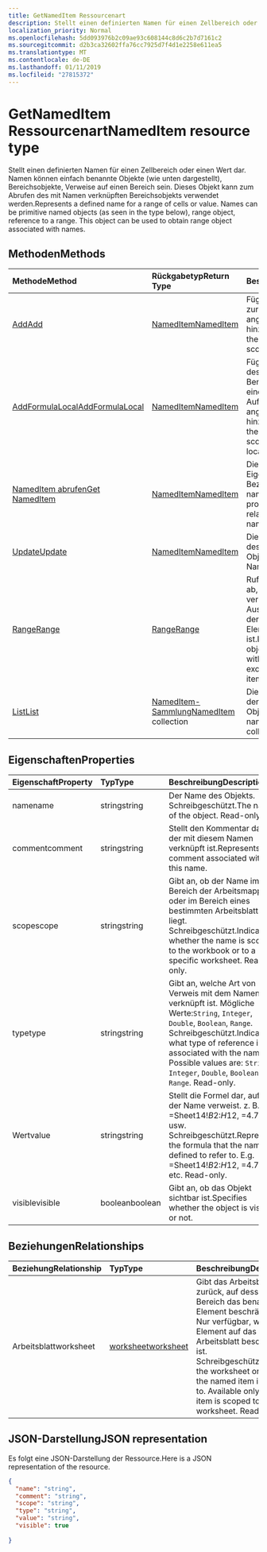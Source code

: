 ```yaml
---
title: GetNamedItem Ressourcenart
description: Stellt einen definierten Namen für einen Zellbereich oder einen Wert dar. Namen können einfach benannte Objekte (wie unten dargestellt), Bereichsobjekte, Verweise auf einen Bereich sein. Dieses Objekt kann zum Abrufen des mit Namen verknüpften Bereichsobjekts verwendet werden.
localization_priority: Normal
ms.openlocfilehash: 5dd093976b2c09ae93c608144c8d6c2b7d7161c2
ms.sourcegitcommit: d2b3ca32602ffa76cc7925d7f4d1e2258e611ea5
ms.translationtype: MT
ms.contentlocale: de-DE
ms.lasthandoff: 01/11/2019
ms.locfileid: "27815372"
---
```

# <a name="nameditem-resource-type"></a><span data-ttu-id="1394c-105">GetNamedItem Ressourcenart</span><span class="sxs-lookup"><span data-stu-id="1394c-105">NamedItem resource type</span></span>

<span data-ttu-id="1394c-p102">Stellt einen definierten Namen für einen Zellbereich oder einen Wert dar. Namen können einfach benannte Objekte (wie unten dargestellt), Bereichsobjekte, Verweise auf einen Bereich sein. Dieses Objekt kann zum Abrufen des mit Namen verknüpften Bereichsobjekts verwendet werden.</span><span class="sxs-lookup"><span data-stu-id="1394c-p102">Represents a defined name for a range of cells or value. Names can be primitive named objects (as seen in the type below), range object, reference to a range. This object can be used to obtain range object associated with names.</span></span>


## <a name="methods"></a><span data-ttu-id="1394c-109">Methoden</span><span class="sxs-lookup"><span data-stu-id="1394c-109">Methods</span></span>

| <span data-ttu-id="1394c-110">Methode</span><span class="sxs-lookup"><span data-stu-id="1394c-110">Method</span></span>           | <span data-ttu-id="1394c-111">Rückgabetyp</span><span class="sxs-lookup"><span data-stu-id="1394c-111">Return Type</span></span>    |<span data-ttu-id="1394c-112">Beschreibung</span><span class="sxs-lookup"><span data-stu-id="1394c-112">Description</span></span>|
|:---------------|:--------|:----------|
|[<span data-ttu-id="1394c-113">Add</span><span class="sxs-lookup"><span data-stu-id="1394c-113">Add</span></span>](../api/nameditem-add.md)|[<span data-ttu-id="1394c-114">NamedItem</span><span class="sxs-lookup"><span data-stu-id="1394c-114">NamedItem</span></span>](nameditem.md)|<span data-ttu-id="1394c-115">Fügt einen neuen Namen zur Auflistung des angegebenen Bereichs hinzu.</span><span class="sxs-lookup"><span data-stu-id="1394c-115">Adds a new name to the collection of the given scope.</span></span>|
|[<span data-ttu-id="1394c-116">AddFormulaLocal</span><span class="sxs-lookup"><span data-stu-id="1394c-116">AddFormulaLocal</span></span>](../api/nameditem-addformulalocal.md)|[<span data-ttu-id="1394c-117">NamedItem</span><span class="sxs-lookup"><span data-stu-id="1394c-117">NamedItem</span></span>](nameditem.md)|<span data-ttu-id="1394c-118">Fügt unter Verwendung des Gebietsschemas des Benutzers für die Formel einen neuen Namen zur Auflistung des angegebenen Bereichs hinzu.</span><span class="sxs-lookup"><span data-stu-id="1394c-118">Adds a new name to the collection of the given scope using the user's locale for the formula.</span></span>|
|[<span data-ttu-id="1394c-119">NamedItem abrufen</span><span class="sxs-lookup"><span data-stu-id="1394c-119">Get NamedItem</span></span>](../api/nameditem-get.md) | [<span data-ttu-id="1394c-120">NamedItem</span><span class="sxs-lookup"><span data-stu-id="1394c-120">NamedItem</span></span>](nameditem.md) |<span data-ttu-id="1394c-121">Dient zum Lesen der Eigenschaften und der Beziehungen des namedItem-Objekts.</span><span class="sxs-lookup"><span data-stu-id="1394c-121">Read properties and relationships of namedItem object.</span></span>|
|[<span data-ttu-id="1394c-122">Update</span><span class="sxs-lookup"><span data-stu-id="1394c-122">Update</span></span>](../api/nameditem-update.md) | [<span data-ttu-id="1394c-123">NamedItem</span><span class="sxs-lookup"><span data-stu-id="1394c-123">NamedItem</span></span>](nameditem.md)   |<span data-ttu-id="1394c-124">Dient zum Aktualisieren des NamedItem-Objekts.</span><span class="sxs-lookup"><span data-stu-id="1394c-124">Update NamedItem object.</span></span> |
|[<span data-ttu-id="1394c-125">Range</span><span class="sxs-lookup"><span data-stu-id="1394c-125">Range</span></span>](../api/nameditem-range.md)|[<span data-ttu-id="1394c-126">Range</span><span class="sxs-lookup"><span data-stu-id="1394c-126">Range</span></span>](range.md)|<span data-ttu-id="1394c-p103">Ruft das Bereichsobjekt ab, das mit dem Namen verknüpft ist. Gibt eine Ausnahme zurück, wenn der Typ des benannten Elements kein Bereich ist.</span><span class="sxs-lookup"><span data-stu-id="1394c-p103">Returns the range object that is associated with the name. Throws an exception if the named item's type is not a range.</span></span>|
|[<span data-ttu-id="1394c-129">List</span><span class="sxs-lookup"><span data-stu-id="1394c-129">List</span></span>](../api/nameditem-list.md) | <span data-ttu-id="1394c-130">[NamedItem-Sammlung](nameditem.md)</span><span class="sxs-lookup"><span data-stu-id="1394c-130">[NamedItem](nameditem.md) collection</span></span> |<span data-ttu-id="1394c-131">Dient zum Abrufen einer der namedItem-Objektsammlung.</span><span class="sxs-lookup"><span data-stu-id="1394c-131">Get namedItem object collection.</span></span> |

## <a name="properties"></a><span data-ttu-id="1394c-132">Eigenschaften</span><span class="sxs-lookup"><span data-stu-id="1394c-132">Properties</span></span>
| <span data-ttu-id="1394c-133">Eigenschaft</span><span class="sxs-lookup"><span data-stu-id="1394c-133">Property</span></span>     | <span data-ttu-id="1394c-134">Typ</span><span class="sxs-lookup"><span data-stu-id="1394c-134">Type</span></span>   |<span data-ttu-id="1394c-135">Beschreibung</span><span class="sxs-lookup"><span data-stu-id="1394c-135">Description</span></span>|
|:---------------|:--------|:----------|
|<span data-ttu-id="1394c-136">name</span><span class="sxs-lookup"><span data-stu-id="1394c-136">name</span></span>|<span data-ttu-id="1394c-137">string</span><span class="sxs-lookup"><span data-stu-id="1394c-137">string</span></span>|<span data-ttu-id="1394c-p104">Der Name des Objekts. Schreibgeschützt.</span><span class="sxs-lookup"><span data-stu-id="1394c-p104">The name of the object. Read-only.</span></span>|
|<span data-ttu-id="1394c-140">comment</span><span class="sxs-lookup"><span data-stu-id="1394c-140">comment</span></span>|<span data-ttu-id="1394c-141">string</span><span class="sxs-lookup"><span data-stu-id="1394c-141">string</span></span>|<span data-ttu-id="1394c-142">Stellt den Kommentar dar, der mit diesem Namen verknüpft ist.</span><span class="sxs-lookup"><span data-stu-id="1394c-142">Represents the comment associated with this name.</span></span>|
|<span data-ttu-id="1394c-143">scope</span><span class="sxs-lookup"><span data-stu-id="1394c-143">scope</span></span>|<span data-ttu-id="1394c-144">string</span><span class="sxs-lookup"><span data-stu-id="1394c-144">string</span></span>|<span data-ttu-id="1394c-p105">Gibt an, ob der Name im Bereich der Arbeitsmappe oder im Bereich eines bestimmten Arbeitsblatts liegt. Schreibgeschützt.</span><span class="sxs-lookup"><span data-stu-id="1394c-p105">Indicates whether the name is scoped to the workbook or to a specific worksheet. Read-only.</span></span>|
|<span data-ttu-id="1394c-147">type</span><span class="sxs-lookup"><span data-stu-id="1394c-147">type</span></span>|<span data-ttu-id="1394c-148">string</span><span class="sxs-lookup"><span data-stu-id="1394c-148">string</span></span>|<span data-ttu-id="1394c-p106">Gibt an, welche Art von Verweis mit dem Namen verknüpft ist. Mögliche Werte:`String`, `Integer`, `Double`, `Boolean`, `Range`. Schreibgeschützt.</span><span class="sxs-lookup"><span data-stu-id="1394c-p106">Indicates what type of reference is associated with the name. Possible values are: `String`, `Integer`, `Double`, `Boolean`, `Range`. Read-only.</span></span>|
|<span data-ttu-id="1394c-152">Wert</span><span class="sxs-lookup"><span data-stu-id="1394c-152">value</span></span>|<span data-ttu-id="1394c-153">string</span><span class="sxs-lookup"><span data-stu-id="1394c-153">string</span></span>|<span data-ttu-id="1394c-p107">Stellt die Formel dar, auf die der Name verweist. z. B. =Sheet14!$B$2:$H$12, =4.75 usw. Schreibgeschützt.</span><span class="sxs-lookup"><span data-stu-id="1394c-p107">Represents the formula that the name is defined to refer to. E.g. =Sheet14!$B$2:$H$12, =4.75, etc. Read-only.</span></span>|
|<span data-ttu-id="1394c-157">visible</span><span class="sxs-lookup"><span data-stu-id="1394c-157">visible</span></span>|<span data-ttu-id="1394c-158">boolean</span><span class="sxs-lookup"><span data-stu-id="1394c-158">boolean</span></span>|<span data-ttu-id="1394c-159">Gibt an, ob das Objekt sichtbar ist.</span><span class="sxs-lookup"><span data-stu-id="1394c-159">Specifies whether the object is visible or not.</span></span>|

## <a name="relationships"></a><span data-ttu-id="1394c-160">Beziehungen</span><span class="sxs-lookup"><span data-stu-id="1394c-160">Relationships</span></span>
| <span data-ttu-id="1394c-161">Beziehung</span><span class="sxs-lookup"><span data-stu-id="1394c-161">Relationship</span></span>     | <span data-ttu-id="1394c-162">Typ</span><span class="sxs-lookup"><span data-stu-id="1394c-162">Type</span></span>   |<span data-ttu-id="1394c-163">Beschreibung</span><span class="sxs-lookup"><span data-stu-id="1394c-163">Description</span></span>|
|:---------------|:--------|:----------|
|<span data-ttu-id="1394c-164">Arbeitsblatt</span><span class="sxs-lookup"><span data-stu-id="1394c-164">worksheet</span></span>|[<span data-ttu-id="1394c-165">worksheet</span><span class="sxs-lookup"><span data-stu-id="1394c-165">worksheet</span></span>](worksheet.md)|<span data-ttu-id="1394c-p108">Gibt das Arbeitsblatt zurück, auf dessen Bereich das benannte Element beschränkt ist. Nur verfügbar, wenn das Element auf das Arbeitsblatt beschränkt ist. Schreibgeschützt.</span><span class="sxs-lookup"><span data-stu-id="1394c-p108">Returns the worksheet on which the named item is scoped to. Available only if the item is scoped to the worksheet. Read-only.</span></span>|

## <a name="json-representation"></a><span data-ttu-id="1394c-169">JSON-Darstellung</span><span class="sxs-lookup"><span data-stu-id="1394c-169">JSON representation</span></span>

<span data-ttu-id="1394c-170">Es folgt eine JSON-Darstellung der Ressource.</span><span class="sxs-lookup"><span data-stu-id="1394c-170">Here is a JSON representation of the resource.</span></span>

<!-- {
  "blockType": "resource",
  "optionalProperties": [

  ],
  "@odata.type": "microsoft.graph.namedItem"
}-->

```json
{
  "name": "string",
  "comment": "string",
  "scope": "string",
  "type": "string",
  "value": "string",
  "visible": true
  
}

```

<!-- uuid: 8fcb5dbc-d5aa-4681-8e31-b001d5168d79
2015-10-25 14:57:30 UTC -->
<!-- {
  "type": "#page.annotation",
  "description": "NamedItem resource",
  "keywords": "",
  "section": "documentation",
  "tocPath": ""
}-->
